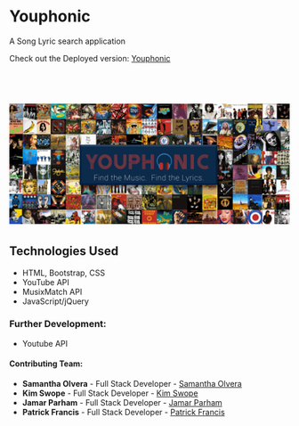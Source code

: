 # Youphonic
A Song Lyric search application 

Check out the Deployed version: [Youphonic](https://smolvera.github.io/Youphonic_App/)

<h1 align="center">
  <br>
  <img src="https://github.com/Southerngirl13/group-project-2/blob/master/assets/images/project.gif">
</h1>



## Technologies Used
 - HTML, Bootstrap, CSS
 - YouTube API 
 - MusixMatch API
 - JavaScript/jQuery
 
### Further Development:
- Youtube API 

#### Contributing Team:

* **Samantha Olvera** - Full Stack Developer - [Samantha Olvera](https://github.com/smolvera)
* **Kim Swope** - Full Stack Developer - [Kim Swope](https://github.com/Southerngirl13)
* **Jamar Parham** - Full Stack Developer - [Jamar Parham](https://github.com/JParham23)
* **Patrick Francis** - Full Stack Developer - [Patrick Francis](https://github.com/pfrancis113)
